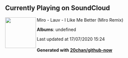 ## Currently Playing on SoundCloud

[<img align="left" width="100" src="https://i1.sndcdn.com/artworks-000229032879-2arf83-t120x120.jpg">](https://soundcloud.com/thisismiro/i-like-me-better)

Miro - Lauv - I Like Me Better (Miro Remix)

**Albums**: undefined

Last updated at 17/07/2020 15:24

#### Generated with [20chan/github-now](https://github.com/20chan/github-now)


<!--
**20chan/20chan** is a ✨ _special_ ✨ repository because its `README.md` (this file) appears on your GitHub profile.

Here are some ideas to get you started:

- 🔭 I’m currently working on ...
- 🌱 I’m currently learning ...
- 👯 I’m looking to collaborate on ...
- 🤔 I’m looking for help with ...
- 💬 Ask me about ...
- 📫 How to reach me: ...
- 😄 Pronouns: ...
- ⚡ Fun fact: ...
-->
